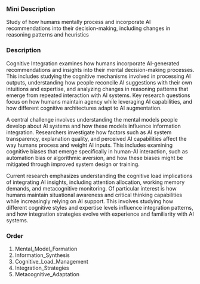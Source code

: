 ### Mini Description

Study of how humans mentally process and incorporate AI recommendations into their decision-making, including changes in reasoning patterns and heuristics

### Description

Cognitive Integration examines how humans incorporate AI-generated recommendations and insights into their mental decision-making processes. This includes studying the cognitive mechanisms involved in processing AI outputs, understanding how people reconcile AI suggestions with their own intuitions and expertise, and analyzing changes in reasoning patterns that emerge from repeated interaction with AI systems. Key research questions focus on how humans maintain agency while leveraging AI capabilities, and how different cognitive architectures adapt to AI augmentation.

A central challenge involves understanding the mental models people develop about AI systems and how these models influence information integration. Researchers investigate how factors such as AI system transparency, explanation quality, and perceived AI capabilities affect the way humans process and weight AI inputs. This includes examining cognitive biases that emerge specifically in human-AI interaction, such as automation bias or algorithmic aversion, and how these biases might be mitigated through improved system design or training.

Current research emphasizes understanding the cognitive load implications of integrating AI insights, including attention allocation, working memory demands, and metacognitive monitoring. Of particular interest is how humans maintain situational awareness and critical thinking capabilities while increasingly relying on AI support. This involves studying how different cognitive styles and expertise levels influence integration patterns, and how integration strategies evolve with experience and familiarity with AI systems.

### Order

1. Mental_Model_Formation
2. Information_Synthesis
3. Cognitive_Load_Management
4. Integration_Strategies
5. Metacognitive_Adaptation

